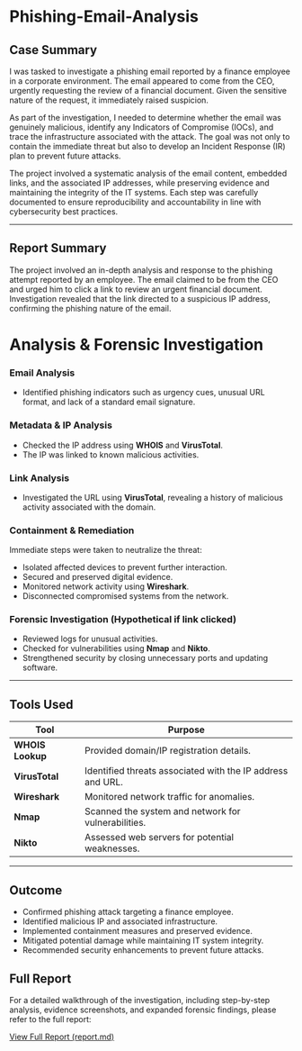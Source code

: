 # Phishing-Email-Analysis

## Case Summary

I was tasked to investigate a phishing email reported by a finance employee in a corporate environment. The email appeared to come from the CEO, urgently requesting the review of a financial document. Given the sensitive nature of the request, it immediately raised suspicion.

As part of the investigation, I needed to determine whether the email was genuinely malicious, identify any Indicators of Compromise (IOCs), and trace the infrastructure associated with the attack. The goal was not only to contain the immediate threat but also to develop an Incident Response (IR) plan to prevent future attacks. 

The project involved a systematic analysis of the email content, embedded links, and the associated IP addresses, while preserving evidence and maintaining the integrity of the IT systems. Each step was carefully documented to ensure reproducibility and accountability in line with cybersecurity best practices.

---

## Report Summary
The project involved an in-depth analysis and response to the phishing attempt reported by an employee. The email claimed to be from the CEO and urged him to click a link to review an urgent financial document. Investigation revealed that the link directed to a suspicious IP address, confirming the phishing nature of the email.

# Analysis & Forensic Investigation

### Email Analysis
- Identified phishing indicators such as urgency cues, unusual URL format, and lack of a standard email signature.

### Metadata & IP Analysis
- Checked the IP address using **WHOIS** and **VirusTotal**.
- The IP was linked to known malicious activities.

### Link Analysis
- Investigated the URL using **VirusTotal**, revealing a history of malicious activity associated with the domain.

### Containment & Remediation
Immediate steps were taken to neutralize the threat:
- Isolated affected devices to prevent further interaction.
- Secured and preserved digital evidence.
- Monitored network activity using **Wireshark**.
- Disconnected compromised systems from the network.

### Forensic Investigation (Hypothetical if link clicked)
- Reviewed logs for unusual activities.
- Checked for vulnerabilities using **Nmap** and **Nikto**.
- Strengthened security by closing unnecessary ports and updating software.
  
---

## Tools Used

| Tool | Purpose |
|------|---------|
| **WHOIS Lookup** | Provided domain/IP registration details. |
| **VirusTotal** | Identified threats associated with the IP address and URL.  |
| **Wireshark** | Monitored network traffic for anomalies. |
| **Nmap** | Scanned the system and network for vulnerabilities. |
| **Nikto** | Assessed web servers for potential weaknesses. |

---

## Outcome
- Confirmed phishing attack targeting a finance employee.  
- Identified malicious IP and associated infrastructure.  
- Implemented containment measures and preserved evidence.  
- Mitigated potential damage while maintaining IT system integrity.  
- Recommended security enhancements to prevent future attacks.

## Full Report

For a detailed walkthrough of the investigation, including step-by-step analysis, evidence screenshots, and expanded forensic findings, please refer to the full report:

[View Full Report (report.md)](report.md)
